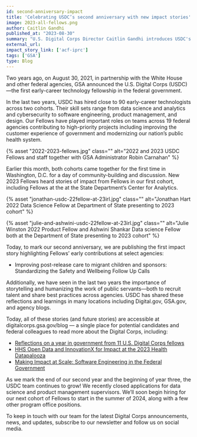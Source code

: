 ```yaml
---
id: second-anniversary-impact
title: 'Celebrating USDC’s second anniversary with new impact stories'
image: 2023-all-fellows.png
author: Caitlin Gandhi
published_at: "2023-08-30"
summary: "U.S. Digital Corps Director Caitlin Gandhi introduces USDC's new blog and the publication of our first Fellow impact story in celebration of USDC's second anniversary."
external_url:
impact_story_link: ['acf-iprc']
tags: ['GSA']
type: Blog
---
```


Two years ago, on August 30, 2021, in partnership with the White House and other federal agencies, GSA announced the U.S. Digital Corps (USDC)—the first early-career technology fellowship in the federal government.

In the last two years, USDC has hired close to 90 early-career technologists across two cohorts. Their skill sets range from data science and analytics and cybersecurity to software engineering, product management, and design. Our Fellows have played important roles on teams across 19 federal agencies contributing to high-priority projects including improving the customer experience of government and modernizing our nation’s public health system.

<div id="2022-2023-photo">
  {% asset "2022-2023-fellows.jpg" class="" alt="2022 and 2023 USDC Fellows and staff together with GSA Administrator Robin Carnahan" %}
</div>

Earlier this month, both cohorts came together for the first time in Washington, D.C. for a day of community-building and discussion. New 2023 Fellows heard stories of impact from Fellows in our first cohort, including Fellows at the  at the State Department’s Center for Analytics. 

<div id="celebrating-fellows-present">
  {% asset "jonathan-usdc-22fellow-at-23irl.jpg" class="" alt="Jonathan Hart 2022 Data Science Fellow at Department of State presenting to 2023 cohort" %}

  {% asset "julie-and-ashwini-usdc-22fellow-at-23irl.jpg" class="" alt="Julie Winston 2022 Product Fellow and Ashwini Shankar Data science Fellow both at the Department of State presenting to 2023 cohort" %}
</div>

Today, to mark our second anniversary, we are publishing the first impact story highlighting Fellows’ early contributions at select agencies:
- Improving post-release care to migrant children and sponsors: Standardizing the Safety and Wellbeing Follow Up Calls

Additionally, we have seen in the last two years the importance of storytelling and humanizing the work of public servants—both to recruit talent and share best practices across agencies. USDC has shared these reflections and learnings in many locations including Digital.gov, GSA.gov, and agency blogs. 

Today, all of these stories (and future stories) are accessible at digitalcorps.gsa.gov/blog — a single place for potential candidates and federal colleagues to read more about the Digital Corps, including:
- [Reflections on a year in government from 11 U.S. Digital Corps fellows](https://digital.gov/2023/07/18/reflections-on-a-year-in-government-from-11-u-s-digital-corps-fellows/)
- [HHS Open Data and InnovationX for Impact at the 2023 Health Datapalooza](https://www.hhs.gov/blog/2023/02/23/hhs-open-data-and-innovationx-for-impact-at-the-2023-health-datapalooza.html)
- [Making Impact at Scale: Software Engineering in the Federal Government](https://digital.gov/2022/11/25/making-impact-at-scale-software-engineering-in-the-federal-government/)

As we mark the end of our second year and the beginning of year three, the USDC team continues to grow! We recently closed applications for data science and product management supervisors. We’ll soon begin hiring for our next cohort of Fellows to start in the summer of 2024, along with a few other program office positions. 

To keep in touch with our team for the latest Digital Corps announcements, news, and updates, subscribe to our newsletter and follow us on social media. 
